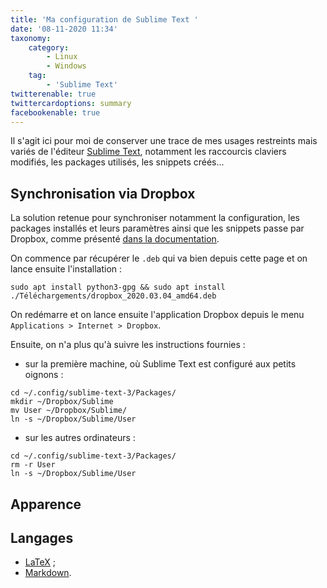 ```yaml
---
title: 'Ma configuration de Sublime Text '
date: '08-11-2020 11:34'
taxonomy:
    category:
        - Linux
        - Windows
    tag:
        - 'Sublime Text'
twitterenable: true
twittercardoptions: summary
facebookenable: true
---
```


Il s'agit ici pour moi de conserver une trace de mes usages restreints mais variés de l'éditeur [Sublime Text](https://www.sublimetext.com), notamment les raccourcis claviers modifiés, les packages utilisés, les snippets créés...

## Synchronisation via Dropbox

La solution retenue pour synchroniser notamment la configuration, les packages installés et leurs paramètres ainsi que les snippets passe par Dropbox, comme présenté [dans la documentation](https://packagecontrol.io/docs/syncing).

On commence par récupérer le `.deb` qui va bien depuis cette page et on lance ensuite l'installation&nbsp;:

```shell
sudo apt install python3-gpg && sudo apt install ./Téléchargements/dropbox_2020.03.04_amd64.deb
```

On redémarre et on lance ensuite l'application Dropbox depuis le menu `Applications > Internet > Dropbox`.

Ensuite, on n'a plus qu'à suivre les instructions fournies&nbsp;:

- sur la première machine, où Sublime Text est configuré aux petits oignons&nbsp;:     
```shell
cd ~/.config/sublime-text-3/Packages/
mkdir ~/Dropbox/Sublime
mv User ~/Dropbox/Sublime/
ln -s ~/Dropbox/Sublime/User
```
- sur les autres ordinateurs&nbsp;:     
```shell
cd ~/.config/sublime-text-3/Packages/
rm -r User
ln -s ~/Dropbox/Sublime/User
```

## Apparence


## Langages

- [LaTeX](/blog/sublime-text-and-latex)&nbsp;;
- [Markdown](/blog/sublime-text-and-markdown).



